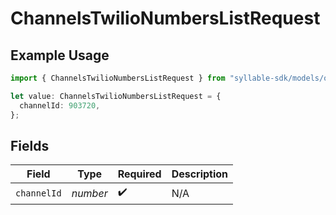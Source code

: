 # ChannelsTwilioNumbersListRequest

## Example Usage

```typescript
import { ChannelsTwilioNumbersListRequest } from "syllable-sdk/models/operations";

let value: ChannelsTwilioNumbersListRequest = {
  channelId: 903720,
};
```

## Fields

| Field              | Type               | Required           | Description        |
| ------------------ | ------------------ | ------------------ | ------------------ |
| `channelId`        | *number*           | :heavy_check_mark: | N/A                |